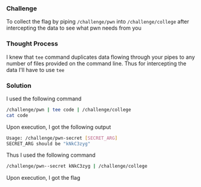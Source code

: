 ### Challenge

To collect the flag by piping `/challenge/pwn` into `/challenge/college` after intercepting the data to see what pwn needs from you

### Thought Process

I knew that `tee` command duplicates data flowing through your pipes to any number of files provided on the command line. Thus for intercepting the data I'll have to use `tee`

### Solution

I used the following command
```bash
/challenge/pwn | tee code | /challenge/college
cat code
```
Upon execution, I got the following output
```bash
Usage: /challenge/pwn-secret [SECRET_ARG]
SECRET_ARG should be "kNkC3zyg"
```
Thus I used the following command
```bash
/challenge/pwn--secret kNkC3zyg | /challenge/college
```
Upon execution, I got the flag
